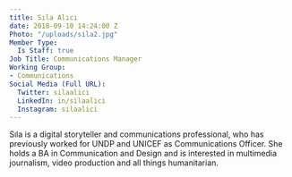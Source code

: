 ```yaml
---
title: Sıla Alıcı
date: 2018-09-10 14:24:00 Z
Photo: "/uploads/sila2.jpg"
Member Type:
  Is Staff: true
Job Title: Communications Manager
Working Group:
- Communications
Social Media (Full URL):
  Twitter: silaalici
  LinkedIn: in/silaalici
  Instagram: silaalici
---
```


Sıla is a digital storyteller and communications professional, who has previously worked for UNDP and UNICEF as Communications Officer. She holds a BA in Communication and Design and is interested in multimedia journalism, video production and all things humanitarian.